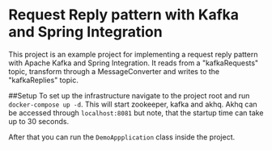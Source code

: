 # Request Reply pattern with Kafka and Spring Integration

This project is an example project for implementing a request reply pattern with Apache Kafka and Spring Integration.
It reads from a "kafkaRequests" topic, transform through a MessageConverter and writes to the "kafkaReplies" topic. 

##Setup
To set up the infrastructure navigate to the project root and run `docker-compose up -d`. This will start zookeeper, kafka
and akhq. Akhq can be accessed through `localhost:8081` but note, that the startup time can take up to 30 seconds. 

After that you can run the `DemoAppplication` class inside the project.
